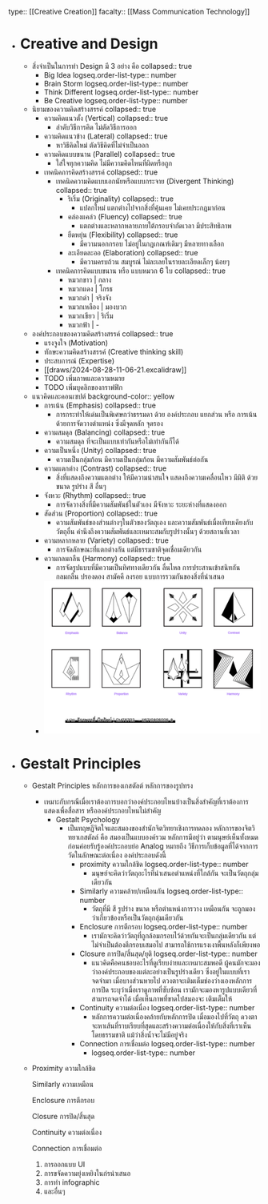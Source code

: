 type:: [[Creative Creation]] 
facalty::  [[Mass Communication Technology]]

- # Creative and Design
	- สิ่งจำเป็นในการทำ Design มี 3 อย่าง คือ
	  collapsed:: true
		- Big Idea
		  logseq.order-list-type:: number
		- Brain Storm
		  logseq.order-list-type:: number
		- Think Different
		  logseq.order-list-type:: number
		- Be Creative
		  logseq.order-list-type:: number
	- นิยามของความคิดสร้างสรรค์
	  collapsed:: true
		- ความคิดแนวตั้ง (Vertical)
		  collapsed:: true
			- ลำดับวิธีการคิด ไม่ตัดวิธีการออก
		- ความคิดแนวข้าง (Lateral)
		  collapsed:: true
			- หาวิธีคิดใหม่ ตัดวิธีคิดที่ไม่จำเป็นออก
		- ความคิดแบบขนาน (Parallel)
		  collapsed:: true
			- ใส่ใจทุกความคิด ไม่มีความคิดไหนที่ผิดหรือถูก
		- เทคนิคการคิดสร้างสรรค์
		  collapsed:: true
			- เทคนิคความคิดแบบเอกนัยหรือแบบกระจาย (Divergent Thinking)
			  collapsed:: true
				- ริเริ่ม (Originality)
				  collapsed:: true
					- แปลกใหม่ แตกต่างไปจากสิ่งที่คุ้นเคย ไม่เคยประกฎมาก่อน
				- คล่องแคล่ว (Fluency)
				  collapsed:: true
					- แตกต่างและหลากหลายภายใต้กรอบจำกัดเวลา มีประสิทธิภาพ
				- ยืดหยุ่น (Flexibility)
				  collapsed:: true
					- มีความนอกกรอบ ไม่อยู่ในกฎเกณฑ์เดิมๆ มีหลายทางเลือก
				- ละเอียดละออ (Elaboration)
				  collapsed:: true
					- มีความครบถ้วน สมบูรณ์ ไม่ละเลยในรายละเอียดเล็กๆ น้อยๆ
			- เทคนิคการคิดแบบขนาน หรือ แบบหมวก 6 ใบ
			  collapsed:: true
				- หมวกขาว | กลาง
				- หมวกแดง | โกรธ
				- หมวกดำ | จริงจัง
				- หมวกเหลือง | มองบวก
				- หมวกเขียว | ริเริ่ม
				- หมวกฟ้า | -
	- องค์ประกอบของความคิดสร้างสรรค์
	  collapsed:: true
		- แรงจูงใจ (Motivation)
		- ทักษะความคิดสร้างสรรค์ (Creative thinking skill)
		- ประสบการณ์ (Expertise)
		- [[draws/2024-08-28-11-06-21.excalidraw]]
		- TODO เพิ่มภาพและความหมาย
		- TODO เพิ่มบุคลิกของกราฟฟิก
	- แนวคิดและคอนเซปต์
	  background-color:: yellow
		- การเน้น (Emphasis)
		  collapsed:: true
			- การกระทำให้เด่นเป็นพิเศษกว่าธรรมดา ด้วย องค์ประกอบ แยกส่วน หรือ การเน้นด้วยการจัดวางตำแหน่ง ซึ่งมีจุดหลัก จุดรอง
		- ความสมดุล (Balancing)
		  collapsed:: true
			- ความสมดุล ที่จะเป็นแบบเท่ากันหรือไม่เท่ากันก็ได้
		- ความเป็นหนึ่ง (Unity)
		  collapsed:: true
			- ความเป็นกลุ่มก้อน มีความเป็นกลุ่มก้อน มีความสัมพันธ์ต่อกัน
		- ความแตกต่าง (Contrast)
		  collapsed:: true
			- สิ่งที่แสดงถึงความแตกต่าง ให้มีความน่าสนใจ แสดงถึงความเคลื่อนไหว มีมิติ ด้วยขนาด รูปร่าง สี อื่นๆ
		- จังหวะ (Rhythm)
		  collapsed:: true
			- การจัดวางสิ่งที่มีความสัมพันธ์ในตัวเอง มีจังหวะ ระยะห่างที่แสดงออก
		- สัดส่วน (Proportion)
		  collapsed:: true
			- ความสัมพันธ์ของส่วนต่างๆในตัวของวัตถุเอง และความสัมพันธ์เมื่อเทียบเคียงกับวัตถุอื่น คำนึงถึงความสัมพันธ์และเหมาะสมกับรูปร่างนั้นๆ ด้วยสถานที่เวลา
		- ความหลากหลาย (Variety)
		  collapsed:: true
			- การจัดลักษณะที่แตกต่างกัน แต่มีธรรมชาติจุดเชื่อมเดียวกัน
		- ความกลมกลืน (Harmony)
		  collapsed:: true
			- การจัดรูปแบบที่มีความเป็นทิศทางเดียวกัน ลื่นไหล การประสานเข้าสนิทกัน กลมกลืน ปรองดอง สามัคคี ลงรอย แบบการรวมกันของสิ่งที่นำเสนอ
		- ![ตัวอย่างแนวคิดและคอนเซ้ปต์](../assets/creative-001A-068.png)
- # Gestalt Principles
	- Gestalt Principles หลักการของเกสตัลต์ หลักการของรูปทรง
		- เหมาะกับกรณีเมื่อเราต้องการบอกว่าองค์ประกอบไหนบ้างเป็นสิ่งสำคัญที่เราต้องการแสดงเพื่อสื่อสาร หรือองค์ประกอบไหนไม่สำคัญ
			- Gestalt Psychology
				- เป็นทฤษฎีจิตใจและสมองของสำนักจิตวิทยาเชิงการทดลอง หลักการของจิตวิทยาเกสตัลล์ คือ สมองเป็นแบบองค์รวม หลักการมีอยู่ว่า ตามนุษย์เห็นทั้งหมดก่อนค่อยรับรู้องค์ประกอบย่อ
				  Analog หมายถึง วิธีการเก็บข้อมูลที่ได้จากการวัดในลักษณะต่อเนื่อง
				  องค์ประกอบดังนี้
					- proximity ความใกล้ชิด
					  logseq.order-list-type:: number
						- มนุษย์จะคิดว่าวัตถุอะไรที่นำเสนอตำแหน่งที่ใกล้กัน จะเป็นวัตถุกลุ่มเดียวกัน
					- Similarly ความคล้าย/เหมือนกัน
					  logseq.order-list-type:: number
						- วัตถุที่มี สี รูปร่าง ขนาด หรือตำแหน่งการวาง เหมือนกัน จะถูกมองว่าเกี่ยวข้องหรือเป็นวัตถุกลุ่มเดียวกัน
					- Enclosure การตีกรอบ
					  logseq.order-list-type:: number
						- เรามักจะคิดว่าวัตถุที่ถูกล้อมกรอบไว้ด้วยกันจะเป็นกลุ่มเดียวกัน แต่ไม่จำเป็นต้องตีกรอบเสมอไป สามารถใช้การแรงเงาพื้นหลังก็เพียงพอ
					- Closure การปิด/สิ้นสุด/ยุติ
					  logseq.order-list-type:: number
						- แนวคิดคือคนชอบอะไรที่ดูเรียบง่ายและเหมาะสมพอดี ผู้คนมักจะมองว่าองค์ประกอบของแต่ละอย่างเป็นรูปร่างเดียว ซึ่งอยู่ในแบบที่เราจดจำมา เมื่อบางส่วนหายไป ดวงตาจะเติมเต็มช่องว่างเองหลักการ การปิด ระบุว่าเมื่อเราดูภาพที่ซับซ้อน เรามักจะมองหารูปแบบเดียวที่สามารถจดจำได้ เมื่อเห็นภาพที่ขาดไปสมองจะ เติมเต็มให้
					- Continuity ความต่อเนื่อง
					  logseq.order-list-type:: number
						- หลักการความต่อเนื่องคล้ายกับหลักการปิด เมื่อมองไปที่วัตถุ ดวงตาจะหาเส้นที่ราบเรียบที่สุดและสร้างความต่อเนื่องให้กับสิ่งที่เราเห็นโดยธรรมชาติ แม้ว่าสิ่งน้ำจะไม่มีอยู่จริง
					- Connection การเชื่อมต่อ
					  logseq.order-list-type:: number
						- logseq.order-list-type:: number
	- Proximity ความใกล้ชิด
	  
	  Similarly ความเหมือน
	  
	  Enclosure การตีกรอบ
	  
	  Closure การปิด/สิ้นสุด
	  
	  Continuity ความต่อเนื่อง 
	  
	  Connection การเชื่อมต่อ 
	  
	  1. การออกแบบ UI
	  2. การขจัดความยุ่งเหยิงในก่รนำเสนอ
	  3. การทำ infographic 
	  4. และอื่นๆ